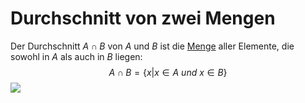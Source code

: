# Durchschnitt von zwei Mengen
Der Durchschnitt $A \cap B$ von $A$ und $B$ ist die [Menge](Mengen.md) aller Elemente, die sowohl in $A$ als auch in $B$ liegen:
$$A \cap B = \{x| x \in A\ und\ x \in B\}$$
![](Durchschnitt%20von%20zwei%20Mengen.png)